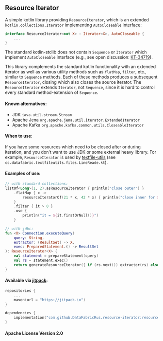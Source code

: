 ## Resource Iterator

A simple kotlin library providing `ResourceIterator`,
which is an extended `kotlin.collections.Iterator` implementing `AutoCloseable` interface:

```kotlin
interface ResourceIterator<out X> : Iterator<X>, AutoCloseable {
    ...
}
```

The standard kotlin-stdlib does not contain `Sequence` or `Iterator` which implement `AutoCloseable` interface
(e.g., see open discussion: [KT-34719](https://youtrack.jetbrains.com/issue/KT-34719/Closeable-Sequences)).

This library complements the standard kotlin functionality with an extended iterator
as well as various utility methods such as `flatMap`, `filter`, etc., similar to `Sequence` methods.
Each of these methods produces a subsequent `ResourceIterator`, closing which also closes the source iterator.
The `ResourceIterator` extends `Iterator`, not `Sequence`, since it is hard to control every standard method-extension
of `Sequence`.

#### Known alternatives:

- JDK `java.util.stream.Stream`
- Apache Jena `org.apache.jena.util.iterator.ExtendedIterator`
- Apache Kafka `org.apache.kafka.common.utils.CloseableIterator`

#### When to use:

If you have some resources which need to be closed after or during iteration,
and you don't want to use JDK or some external heavy library.
For example, `ResourceIterator` is used by [textfile-utils](https://github.com/DataFabricRus/textfile-utils)
(see `cc.datafabric.textfileutils.files.LineReade.kt`).

#### Examples of use:

```kotlin
// with standard collections:
listOf<Long>(1, 2).asResourceIterator { println("close outer") }
    .flatMap { x ->
        resourceIteratorOf(21 * x, 42 * x) { println("close inner for $x") }
    }
    .filter { it > 0 }
    .use {
        println("it = ${it.firstOrNull()}")
    }
```

```kotlin
// with jdbc:
fun <X> Connection.executeQuery(
    query: String,
    extractor: (ResultSet) -> X,
    exec: PreparedStatement.() -> ResultSet
): ResourceIterator<X> {
    val statement = prepareStatement(query)
    val rs = statement.exec()
    return generateResourceIterator({ if (rs.next()) extractor(rs) else null }) { statement.close() }
}
```

#### Available via [jitpack](https://jitpack.io/#DataFabricRus/resource-iterator):

```kotlin
repositories {
    ...
    maven(url = "https://jitpack.io")
}

dependencies {
    implementation("com.github.DataFabricRus.resource-iterator:resource-iterator-jvm:{{latest_version}}")
}
```

#### Apache License Version 2.0